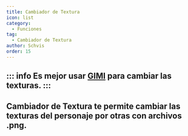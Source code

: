 ```yaml
---
title: Cambiador de Textura
icon: list
category:
  - Funciones
tag:
  - Cambiador de Textura
author: Schvis
order: 15
---
```

::: info Es mejor usar [GIMI](../../guide/3DM-tutorial.md) para cambiar las texturas.
:::
---
## Cambiador de Textura te permite cambiar las texturas del personaje por otras con archivos .png.
